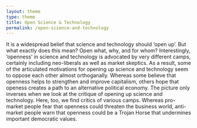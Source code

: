 ```yaml
---
layout: theme
type: theme
title: Open Science & Technology
permalink: /open-science-and-technology
---
```


It is a widespread belief that science and technology should ‘open up’. But what exactly does this mean? Open what, why, and for whom? Interestingly, ‘openness’ in science and technology is advocated by very different camps, certainly including neo-liberals as well as market skeptics. As a result, some of the articulated motivations for opening up science and technology seem to oppose each other almost orthoganally. Whereas some believe that openness helps to strengthen and improve capitalism, others hope that openess creates a path to an alternative political economy. The picture only inverses when we look at the critique of opening up science and technology. Here, too, we find critics of various camps. Whereas pro-market people fear that openness could threaten the business world, anti-market people warn that openness could be a Trojan Horse that undermines important democratic values.
